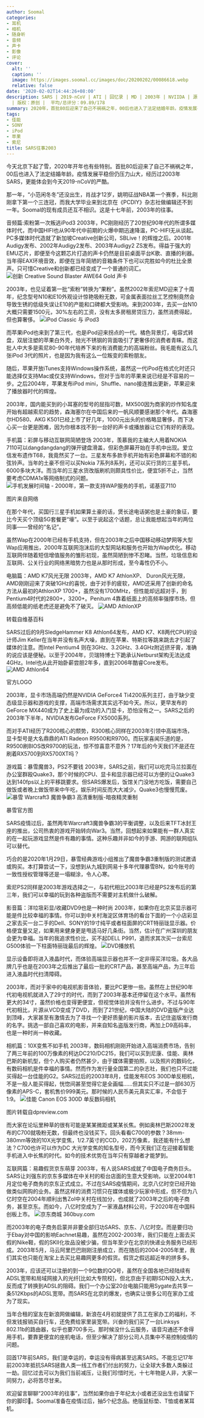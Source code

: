 ```yaml
---
author: Soomal
categories:
- 耳机
- 相机
- 随身听
- 音频
- 声卡
- 影像
- 评论
cover:
  alt: ''
  caption: ''
  image: https://images.soomal.cc/images/doc/20200202/00086618.webp
  relative: false
date: '2020-02-02T14:44:26+08:00'
description: SARS | 2019-nCoV | ATI | 回忆录 | MD | 2003年 | NVIIDA | 源自：www.soomal.com
  | 版权：原创 |  平均/总评分：09.89/178
summary: 2020年，首批80后迎来了自己不祸祸之年，00后也进入了法定结婚年龄。疫情发展平稳但仍压力山大。回首那一年，小范闲冬冬还没出生，肖战才12岁，姚明征战NBA第一个赛季，科比刚刚拿下第一个三连冠，Soomal的现有成员还互不相识。这是十七年前，2003年的往事。
tags:
- 佳能
- SONY
- iPod
- 苹果
- 索尼
title: SARS往事2003
---
```


今天北京下起了雪，2020年开年也有些特别。首批80后迎来了自己不祸祸之年，00后也进入了法定结婚年龄。疫情发展平稳但仍压力山大，经历过2003年SARS，更能体会到今天2019-nCoV的严酷。



那一年，“小范闲冬冬”还没出生，肖战才12岁，姚明征战NBA第一个赛季，科比刚刚拿下第一个三连冠，而我大学毕业来到北京在《PCDIY》杂志社做编辑还不到一年。Soomal的现有成员还互不相识。这是十七年前，2003年的往事。

音频篇:索粉第一次叛逃iPod3
2003年，PC刚刚经历了20世纪90年代的所谓多媒体时代，而中国HIFI也从90年代中前期的火爆中期迅速降温，PC-HIFI无从谈起。PC多媒体时代造就了新加坡Creative创新公司，SBLive！的辉煌之后。2001年Audigy发布、2002年Audigy2发布、2003年Audigy2 ZS发布。得益于强大的EMU芯片，即便至今这颗芯片打造的声卡仍然是目前桌面平台K歌、直播的利器。当年得EAX环境音效，即便在当年简陋的音箱条件下也可以完胜如今的杜比全景声。只可惜Creative和创新都已经变成了一个普通的词汇。
![创新 Creative Sound Blaster AWE64 Gold 声卡](https://images.soomal.cc/images/doc/20090516/00001835.webp)




2003年，也见证着第一批“索粉”转换为“果粉”。虽然2002年索尼MD迎来了十周年，纪念型号N10和E10外观设计惊艳吸粉无数，可金属表面拉丝工艺控制竟然会导致生锈的低级失误让E10的产能和口碑都大受影响。来到2003年，去买一台N10大概只需要1500元，30%左右的工资，没有太多房租房贷压力，虽然消费得起，但也算奢侈。
![iPod Classic 与 iPod3](https://images.soomal.cc/images/doc/20110315/00009653.webp)




而苹果iPod也来到了第三代，也是iPod迎来拐点的一代。橘色背景灯，电容式转盘，双层注塑的苹果白外壳，抛光不锈钢的背面吸引了更奢侈的消费者青睐。而这批人中大多是索尼80-90年代培养下来的有消费能力的高端粉丝。我毛能有这么几张iPod 3代的照片，也是因为我有这么一位叛变的索粉朋友。

随后，苹果开放iTunes支持Windows操作系统，虽然这一代iPod在格式化时还只能选择仅支持Mac或仅支持Windows，但对于当年的苹果来说已经是不容易的一步。之后2004年，苹果发布iPod mini，Shuffle、nano接连推出更新，苹果迎来了播放器时代的辉煌。

2003年，国内能买到的小耳塞的型号的屈指可数，MX500因为商家的炒作知名度开始有超越索尼的趋势，森海塞尔在中国后来的一帆风顺要感谢那个年代。森海塞尔HD580、AKG K501已经上市了好几年，1000元出头的价格略显奢侈，而下决心买一台更是困难，因为你根本找不到一台好的声卡或播放器让它们有好的表现。

手机篇：彩屏与移动互联网简陋登场
2003年，羡慕我的主编大人用着NOKIA 7110可以dangdangdang的弹开键盘滑盖，但彩色屏幕开始在手机中出现。爱立信发布遗作T68，我竟然买了一台。三星发布多款手机开始有彩色屏幕和不错的和弦铃声。当年的土豪不但可以买Nokia 7系列8系列，还可以买行货的三星手机，6000多块大洋。而当年的三星水货改版刷机则颇具性价比，便宜5折不止，当然要考虑CDMA1x等网络制式的问题。
![手机发展时间轴 - 2000年，第一款支持WAP服务的手机，诺基亚7110](https://images.soomal.cc/images/doc/20130407/00029355.webp)

图片来自网络


在那个年代，买国行三星手机如果算土豪的话，煲长途电话粥也是土豪的象征，要比今天买个顶级5G套餐更“壕”。以至于说起这个话题，总让我能想起当年的两位同事――曾经的“名记”。

虽然Wap在2000年已经有手机支持，但在2003年之后中国移动移动梦网等大型Wap应用推出，2000年互联网泡沫后的大型网站和服务也开始为Wap优化。移动互联网伴随着短信增值服务的雏形初现，虽然简陋到惨不忍睹。当然，垃圾信息和互联网、公关行业的网络黑暗势力也是从那时形成，至今毒性仍不小。

电脑篇：AMD K7风光无限
2003年，AMD K7 AthlonXP、 Duron风光无限，AMD刚刚迎来了突破1GHz的喜悦，由于对手的疲软，AMD还采用了创新的命名方法从最初的AthlonXP 1700+，虽然没有1700MHz，但性能却远超对手，到Pentium4时代的2800+，3200+。Penitum 4靠着纸面上的高频率强撑市场，但高频低能的纸老虎还是避免不了破灭。
![AMD AthlonXP](https://images.soomal.cc/images/doc/20200202/00086612.webp)

转载自维基百科


SARS过后的9月SledgeHammer K8 Athlon64发布，AMD K7、K8两代CPU的设计师Jim Keller在当年并没有名声大噪，直到在苹果、特斯拉等跳来跳去才引起了媒体的注意。而Intel Pentium4 则在3GHz、3.2GHz、3.4GHz附近挤牙膏，准确的说应该是便秘。以至于2004年，贝瑞特博士下跪承认Netburst架构无法达成4GHz。Intel也从此开始卧薪尝胆2年多，直到2006年酷睿Core发布。
![AMD Athlon64](https://images.soomal.cc/images/doc/20200202/00086614.webp)

官方LOGO


2003年，显卡市场高端仍然是NVIDIA GeForce4 Ti4200系列主打，由于缺少变态级显示器和游戏的支撑，高端市场需求其实远不如今天。所以，更早发布的GeForce MX440成为了史上最为成功的入门显卡，恐怕没有之一。SARS之后的2003年下半年，NVIDIA发布GeForce FX5000系列。

而对手ATI经历了R200核心的颓势，R300核心同样在2003年引领中高端市场，显卡型号是大名鼎鼎的ATI Radeon R9500和R9700。而玩家喜闻乐道的是，R9500刷BIOS改R9700的玩法，惊不惊喜意不意外？17年后的今天我们不是还在刷着RX5700到RX5700XT吗？

游戏篇：暴雪魔兽3，PS2不要钱
2003年，SARS之前，我们可以吃完马兰拉面在办公室群殴Quake3，那个时候的CPU、显卡和显示器已经可以方便的让Quake3达到140fps以上的平移跳要求。但SARS爆发后，饭馆关门没地方吃饭，需要自己做饭或者晚上做饭带来中午吃，娱乐时间反而大大减少。Quake3也慢慢荒废。
![暴雪 Warcraft3 魔兽争霸3 高清重制版-暗夜精灵重制](https://images.soomal.cc/images/doc/20200202/00086615.webp)

暴雪官方图


SARS疫情过后，虽然两年Warcraft3魔兽争霸3的平衡调整，以及后来TFT冰封王座的推出，公司热衷的游戏开始转向War3。当然，回想起来如果能有一群人真实的在一起玩游戏显然是件有趣的事情。这种乐趣并非如今的手游、网游的联网组队可以替代。

巧合的是2020年1月29日，暴雪经典游戏小组推出了魔兽争霸3重制版的测试邀请或购买。本打算尝试一下，没想到从九城到网易十多年代理暴雪BN，如今账号的一致性授权管理等还是一塌糊涂，令人心寒。

索尼PS2同样是2003年游戏选择之一，与初代相比2003年已经是PS2发布后的第三年，我们可以幸福的玩到各种盗版而不需要对主机做什么破解。

影音篇：洋垃圾彩显/收藏DVD9也是一种时尚
2003年，如果你在北京买显示器可能是件比较幸福的事情。你可以到中关村海淀区体育场的看台下面的一个小店彩显之家去买一台二手的Dell、SONY的19寸纯平或者柱面屏的CRT特丽珑显示器。价格便宜量又足，如果用来健身更是甩适马好几条街。当然，估计在广州深圳的朋友会更为幸福。当年的我追求性价比，买不起DELL P991，退而求其次买一台索尼G500体验一下柱面特丽珑最后的辉煌。
![DVD播放机](https://images.soomal.cc/images/doc/20100114/00003684.webp)




显示设备即将进入液晶时代，而体验高端显示器也并不一定非得买洋垃圾。各大品牌几乎也是在2003年之后推出了最后一批的CRT产品，甚至高端产品，为三年后进入液晶时代扫清障碍。

2003年，而对于家中的电视机影音体验，要比PC更惨一些。虽然在上世纪90年代初电视机就进入了29寸的时代，而到了2003年基本还停留在这个水平。虽然有更大的34寸，虽然价格也变得更便宜，但视觉体验并没有什么进步。不过与90年代初相比，片源从VCD变成了DVD，而到了21世纪，中国大陆的DVD盗版产业达到顶峰，大家甚至有激情去为了寻找一个更好质量的影片版本，去记住盗版发行商的名字。挑选一部自己喜欢的电影，并来自知名盗版发行商，再加上D9高码率，也是一种时尚一种收藏。

相机篇：10X变焦不如手机
2003年，数码相机刚刚开始进入高端消费市场，告别了两三年前的100万像素的柯达DC210/DC215，我们可以买到尼康、佳能、奥林巴斯的新机型，但个人购买者仍然甚少，由于媒体需要拍照，以及照片的数码化，有数码相机是件幸福的事情。然而作为发行量全国第二的杂志社，我们也只不过能买得起一台佳能的G2。SARS过后的2003年8月，佳能发布EOS 300D单反相机，不是一般人能买得起，恍惚间甚至觉得它是全画幅……但其实只不过是一部630万像素的APS-C，套机售价999美元。那时候的人民币美元真实汇率，不会低于1:9。
![佳能 Canon EOS 300D 单反数码相机](https://images.soomal.cc/images/doc/20200202/00086616.webp)

图片转载自dpreview.com


而大家在论坛里种草的很有可能是某某微距或某某长焦。例如奥林巴斯2002年发布的C700就吸粉无数，但最终也没钱买下。回头看看C700的参数？38mm-380mm等效的10X光学变焦，1/2.7英寸的CCD，202万像素，我还能有什么想法？C700也许可以作为DC 大光学变焦的知名型号，而今天我们正在迎接着智能手机进入中长焦的时代。如今的技术优势在当年只有穿越者才能梦到。

互联网篇：易趣假货京东萌芽
2003年，有人说SARS成就了中国电子商务巨头。SARS让刘强东的京东多媒体在中关村的柜台店面的生意大受影响，以至2004年1月定位电子商务的京东正式成立。不过在SARS疫情期间，北京八亿时空已经开始做类似网购的业务。虽然这样的消费习惯只在媒体或极少玩家中形成，但不但为八亿时空在2004年顺利出售Zol中关村在线加分，也成就了2003年之后的电子商务，甚至京东。而如今，八亿时空成为了一家液晶材料公司，于2020年在中国科创板上市。
![京东商城 360buy.com](https://images.soomal.cc/images/doc/20120118/00016270.webp)




而2003年的电子商务启蒙并非要全部归功SARS、京东、八亿时空。而是要归功于Ebay对中国的影响Eachnet易趣，虽然在2002-2003年，我们只能在上面去买假的Nike鞋，假的SKII化妆品没被少骗，但当年至少在北京的快递业务服务已经形成。2003年5月，马云阿里巴巴刚刚注册成立，而在随后的2004-2005年里，我们其实也只能在淘宝上去买比易趣网更多的假货。假货之假远超近年的拼多多。

2003年，应该还可以注册的到一个9位数的QQ号，虽然在全国各地已经陆续有ADSL宽带和局域网接入的光纤[比如大专院校]，但北京由于初期ISDN投入太大，反而成了转换到ADSL的阻碍。我们一个办公室20台电脑只能用Sygate去共享一条512Kbps的ADSL宽带。而SARS在北京的爆发，也确实让很多公司在家办工成为了现实。

当年合租的室友在新浪网做编辑，新浪在4月初就提供了员工在家办工的福利，不但发钱报销买自行车，还免费给家里装宽带。兴奋的我们买了一台Linksys 802.11b的路由器，似乎也要700多元。那时候没什么云服务，语音沟通还不舍得用手机，要靠更便宜的座机电话，但至少解决了部分公司人员集中不易控制疫情的问题。

回首17年前SARS，我们是幸运的，幸运没有得病甚至远离SARS。不能忘记17年前2003年抵抗SARS拯救人类一线工作者们付出的努力，让全球大多数人类躲过一劫。回忆过去可以为我们当前减压，让我们珍惜时光，十七年物是人非，大家一同努力，必将苦尽甘来。

欢迎留言聊聊“2003年的往事”，当然如果你由于年纪太小或者还没出生也请留下你的脚印👣。Soomal准备在疫情过后，抽5个纪念品。绝版鼠标垫、T恤或者某耳机。